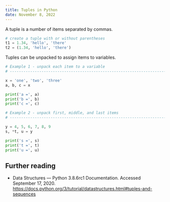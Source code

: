 ```yaml
---
title: Tuples in Python
date: November 8, 2022
---
```


A tuple is a number of items separated by commas.

```python
# create a tuple with or without parentheses
t1 = 1.34, 'hello', 'there'
t2 = (1.34, 'hello', 'there')
```

Tuples can be unpacked to assign items to variables.

```python
# Example 1 - unpack each item to a variable
# ----------------------------------------------------------------------------

x = 'one', 'two', 'three'
a, b, c = x

print('a =', a)
print('b =', b)
print('c =', c)

# Example 2 - unpack first, middle, and last items
# ----------------------------------------------------------------------------

y = 4, 5, 6, 7, 8, 9
s, *t, u = y

print('s =', s)
print('t =', t)
print('u =', u)
```

## Further reading

- Data Structures — Python 3.8.6rc1 Documentation. Accessed September 17, 2020. <https://docs.python.org/3/tutorial/datastructures.html#tuples-and-sequences>
